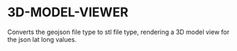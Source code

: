 # 3D-MODEL-VIEWER
Converts the geojson file type to stl file type, rendering a 3D model view for the json lat long values.
